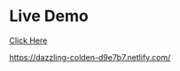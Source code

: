 # Live Demo

[Click Here](https://dazzling-colden-d9e7b7.netlify.com/)

https://dazzling-colden-d9e7b7.netlify.com/
